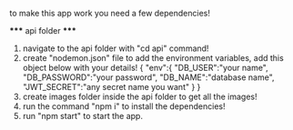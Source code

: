 to make this app work you need a few dependencies!

**\*\*\*** api folder **\*\*\***

1. navigate to the api folder with "cd api" command!
2. create "nodemon.json" file to add the environment variables,
   add this object below with your details!
   {
   "env":{
   "DB_USER":"your name",
   "DB_PASSWORD":"your password",
   "DB_NAME":"database name",
   "JWT_SECRET":"any secret name you want"
   }
   }
3. create images folder inside the api folder to get all the images!
4. run the command "npm i" to install the dependencies!
5. run "npm start" to start the app.
